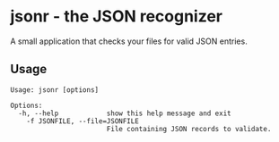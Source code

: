 jsonr - the JSON recognizer
=====

A small application that checks your files for valid JSON entries.

## Usage
```
Usage: jsonr [options]

Options:
  -h, --help            show this help message and exit
    -f JSONFILE, --file=JSONFILE
                        File containing JSON records to validate.
```
